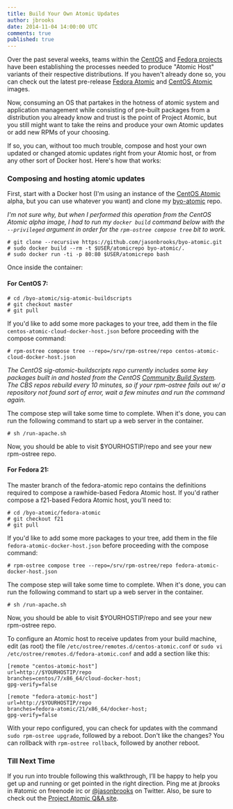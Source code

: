 ```yaml
---
title: Build Your Own Atomic Updates
author: jbrooks
date: 2014-11-04 14:00:00 UTC
comments: true
published: true
---
```


Over the past several weeks, teams within the [CentOS](http://wiki.centos.org/SpecialInterestGroup/Atomic) and [Fedora projects](http://fedoraproject.org/wiki/Cloud_SIG) have been establishing the processes needed to produce "Atomic Host" variants of their respective distributions. If you haven't already done so, you can check out the latest pre-release [Fedora Atomic](http://fedoraproject.org/get-prerelease#cloud) and [CentOS Atomic](http://cloud.centos.org/centos/7/devel/) images.

Now, consuming an OS that partakes in the hotness of atomic system and application management while consisting of pre-built packages from a distribution you already know and trust is the point of Project Atomic, but you still might want to take the reins and produce your own Atomic updates or add new RPMs of your choosing.

If so, you can, without too much trouble, compose and host your own updated or changed atomic updates right from your Atomic host, or from any other sort of Docker host. Here's how that works:

### Composing and hosting atomic updates 

First, start with a Docker host (I'm using an instance of the [CentOS Atomic](http://lists.centos.org/pipermail/centos-devel/2014-August/011784.html) alpha, but you can use whatever you want) and clone my [byo-atomic](https://github.com/jasonbrooks/byo-atomic) repo.

_I'm not sure why, but when I performed this operation from the CentOS Atomic alpha image, I had to run my `docker build` command below with the `--privileged` argument in order for the `rpm-ostree compose tree` bit to work._

````
# git clone --recursive https://github.com/jasonbrooks/byo-atomic.git
# sudo docker build --rm -t $USER/atomicrepo byo-atomic/.
# sudo docker run -ti -p 80:80 $USER/atomicrepo bash
````

Once inside the container:

#### For CentOS 7:

````
# cd /byo-atomic/sig-atomic-buildscripts
# git checkout master
# git pull
````

If you'd like to add some more packages to your tree, add them in the file `centos-atomic-cloud-docker-host.json` before proceeding with the compose command:

````
# rpm-ostree compose tree --repo=/srv/rpm-ostree/repo centos-atomic-cloud-docker-host.json
````

_The CentOS sig-atomic-buildscripts repo currently includes some key packages built in and hosted from the CentOS [Community Build System](http://cbs.centos.org/koji/). The CBS repos rebuild every 10 minutes, so if your rpm-ostree fails out w/ a repository not found sort of error, wait a few minutes and run the command again._

The compose step will take some time to complete. When it's done, you can run the following command to start up a web server in the container. 

````
# sh /run-apache.sh
````

Now, you should be able to visit $YOURHOSTIP/repo and see your new rpm-ostree repo. 

#### For Fedora 21:

The master branch of the fedora-atomic repo contains the definitions required to compose a rawhide-based Fedora Atomic host. If you'd rather compose a f21-based Fedora Atomic host, you'll need to:

````
# cd /byo-atomic/fedora-atomic
# git checkout f21
# git pull
````

If you'd like to add some more packages to your tree, add them in the file `fedora-atomic-docker-host.json` before proceeding with the compose command:

````
# rpm-ostree compose tree --repo=/srv/rpm-ostree/repo fedora-atomic-docker-host.json
````

The compose step will take some time to complete. When it's done, you can run the following command to start up a web server in the container. 

````
# sh /run-apache.sh
````

Now, you should be able to visit $YOURHOSTIP/repo and see your new rpm-ostree repo. 

To configure an Atomic host to receive updates from your build machine, edit (as root) the file `/etc/ostree/remotes.d/centos-atomic.conf` or `sudo vi /etc/ostree/remotes.d/fedora-atomic.conf` and add a section like this:

````
[remote "centos-atomic-host"]
url=http://$YOURHOSTIP/repo
branches=centos/7/x86_64/cloud-docker-host;
gpg-verify=false
````

````
[remote "fedora-atomic-host"]
url=http://$YOURHOSTIP/repo
branches=fedora-atomic/21/x86_64/docker-host;
gpg-verify=false
````

With your repo configured, you can check for updates with the command `sudo rpm-ostree upgrade`, followed by a reboot. Don't like the changes? You can rollback with `rpm-ostree rollback`, followed by another reboot.

### Till Next Time

If you run into trouble following this walkthrough, I’ll be happy to help you get up and running or get pointed in the right direction. Ping me at jbrooks in #atomic on freenode irc or [@jasonbrooks](https://twitter.com/jasonbrooks) on Twitter. Also, be sure to check out the [Project Atomic Q&A site](http://ask.projectatomic.io/en/questions/).

